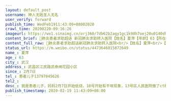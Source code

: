 ```yaml
---
layout: default_post
username: 神人无姓圣人无名
user_verify: forward
publish_time: WedFeb1911:43:09+08002020
crawl_time: 20200220-09:16:26
imageurl: https://wx1.sinaimg.cn/orj360/7db62b2agy1gc1k98h7oej20u0140dhc.jpg
content_brief: 肺炎患者求助超话 新冠肺炎求助转入医院【姓名】夏萍【年龄】63【所在城市】武汉【所在小区、社区】武昌区 江民路 武泰闸花园小区【患病时间】2月7日【联系方式】患者儿子 13797045626【其他紧急联系人】【病情描述】我是患者儿子，妈妈2月7日开始低烧，10号开始有干咳现象，13号区人民医院 ...全文
content_full_raw: 肺炎患者求助超话新冠肺炎求助转入医院<br/>【姓名】夏萍<br/>【年龄】63<br/>【所在城市】武汉<br/>【所在小区、社区】武昌区江民路武泰闸花园小区<br/>【患病时间】2月7日<br/>【联系方式】患者儿子13797045626<br/>【其他紧急联系人】<br/>【病情描述】我是患者儿子，妈妈2月7日开始低烧，10号开始有干咳现象，13号区人民医院做了ct和抽血确证为双肺感染，并同日收入武汉体育中心体育馆方舱医院。入院以来身体情况一直不好，从可以吃点东西到现在进食困难，咳嗽剧烈到呼吸困难，18日已经上了辅助呼吸的设备，我们跟方舱医院的医生护士联系，希望转到更有条件治疗的医院，目前还是没有收到回复。我们知道武汉医疗系统面临巨大的压力，也理解在一线救治医护人员的不易，在给医生提出申请后一直在安静的等待，病情刻不容缓，请政府相关部门、有关媒体<ahref='/n/央视新闻'>@央视新闻</a><ahref='/n/人民日报'>@人民日报</a><ahref='/n/长江日报'>@长江日报</a><ahref='/n/彭湃新闻'>@彭湃新闻</a>、有资源的好心人帮助及转发！感激不尽！<ahref='/n/卫健委'>@卫健委</a><ahref='/n/武汉热线'>@武汉热线</a><ahref='/n/协和医院'>@协和医院</a><ahref='/n/同济医院'>@同济医院</a>
status_url: https://m.weibo.cn/status/4473646015872649
name_: 夏萍
age_: 63
city_: 武汉
address_: 武昌区江民路武泰闸花园小区
since_: 2月7日
tel_: 患者儿子13797045626
tel2_: 
desc_: 我是患者儿子，妈妈2月7日开始低烧，10号开始有干咳现象，13号区人民医院做了ct和抽血确证为双肺感染，并同日收入武汉体育中心体育馆方舱医院。入院以来身体情况一直不好，从可以吃点东西到现在进食困难，咳嗽剧烈到呼吸困难，18日已经上了辅助呼吸的设备，我们跟方舱医院的医生护士联系，希望转到更有条件治疗的医院，目前还是没有收到回复。我们知道武汉医疗系统面临巨大的压力，也理解在一线救治医护人员的不易，在给医生提出申请后一直在安静的等待，病情刻不容缓，请政府相关部门、有关媒体<ahref='/n/央视新闻'>@央视新闻</a><ahref='/n/人民日报'>@人民日报</a><ahref='/n/长江日报'>@长江日报</a><ahref='/n/彭湃新闻'>@彭湃新闻</a>、有资源的好心人帮助及转发！感激不尽！<ahref='/n/卫健委'>@卫健委</a><ahref='/n/武汉热线'>@武汉热线</a><ahref='/n/协和医院'>@协和医院</a><ahref='/n/同济医院'>@同济医院</a>
publish_timestamp: 2020-02-19 11:43:09+08:00
---
```


